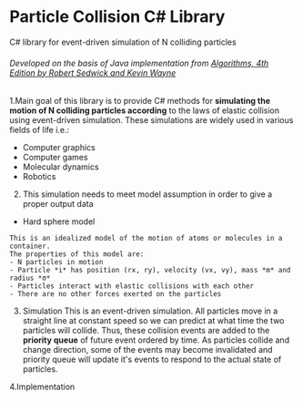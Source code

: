 # Particle Collision C# Library
C# library for event-driven simulation of N colliding particles
###### Developed on the basis of Java implementation from [Algorithms, 4th Edition by Robert Sedwick and Kevin Wayne](https://algs4.cs.princeton.edu/61event/)

1.Main goal of this library is to provide C# methods for **simulating the motion of N colliding particles according** to the laws of elastic collision using event-driven simulation.
These simulations are widely used in various fields of life i.e.:
  - Computer graphics
  - Computer games
  - Molecular dynamics
  - Robotics

2. This simulation needs to meet model assumption in order to give a proper output data
- Hard sphere model
```
This is an idealized model of the motion of atoms or molecules in a container.
The properties of this model are:
- N particles in motion
- Particle *i* has position (rx, ry), velocity (vx, vy), mass *m* and radius *σ*
- Particles interact with elastic collisions with each other
- There are no other forces exerted on the particles
```

3. Simulation
This is an event-driven simulation. All particles move in a straight line at constant speed so we can predict at what time the two particles will collide. 
Thus, these collision events are added to the **priority queue** of future event ordered by time. As particles collide and change direction, some of the events may become invalidated and priority queue will update it's events to respond to the actual state of particles.

4.Implementation
